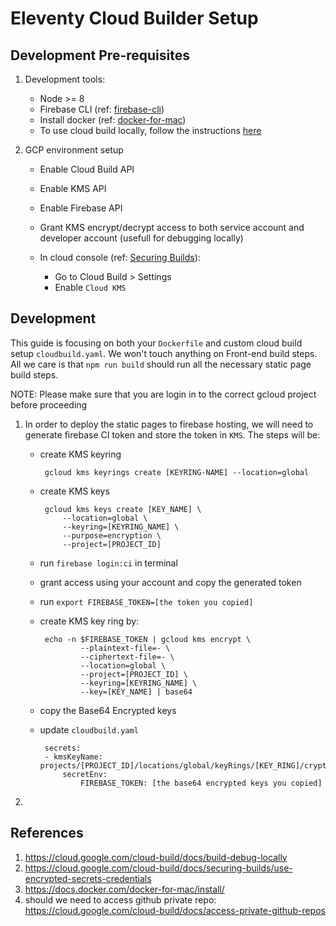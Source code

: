 # Eleventy Cloud Builder Setup

## Development Pre-requisites
1. Development tools:

	- Node >= 8
	- Firebase CLI (ref: [firebase-cli](https://firebase.google.com/docs/cli))
	- Install docker (ref: [docker-for-mac](https://docs.docker.com/docker-for-mac/install/))
	- To use cloud build locally, follow the instructions [here](https://cloud.google.com/cloud-build/docs/build-debug-locally)

2. GCP environment setup

	- Enable Cloud Build API
	- Enable KMS API
	- Enable Firebase API
	- Grant KMS encrypt/decrypt access to both service account and developer account (usefull for debugging locally)
	- In cloud console (ref: [Securing Builds](https://cloud.google.com/cloud-build/docs/securing-builds/set-service-account-permissions)):

		- Go to Cloud Build > Settings
		- Enable `Cloud KMS`

## Development
This guide is focusing on both your `Dockerfile` and custom cloud build setup `cloudbuild.yaml`.
We won't touch anything on Front-end build steps. All we care is that `npm run build` should run all
the necessary static page build steps.

NOTE: Please make sure that you are login in to the correct gcloud project before proceeding

1. In order to deploy the static pages to firebase hosting, we will need to generate firebase CI token and store the
	 token in `KMS`. The steps will be:

	 - create KMS keyring

			gcloud kms keyrings create [KEYRING-NAME] --location=global

	 - create KMS keys

	 		gcloud kms keys create [KEY_NAME] \
				--location=global \
				--keyring=[KEYRING_NAME] \
				--purpose=encryption \
				--project=[PROJECT_ID]

	 - run `firebase login:ci` in terminal
	 - grant access using your account and copy the generated token
	 - run `export FIREBASE_TOKEN=[the token you copied]`
	 - create KMS key ring by:

			echo -n $FIREBASE_TOKEN | gcloud kms encrypt \
					--plaintext-file=- \
					--ciphertext-file=- \
					--location=global \
					--project=[PROJECT_ID] \
					--keyring=[KEYRING_NAME] \
					--key=[KEY_NAME] | base64

	 - copy the Base64 Encrypted keys
	 - update `cloudbuild.yaml`

			secrets:
			- kmsKeyName: projects/[PROJECT_ID]/locations/global/keyRings/[KEY_RING]/cryptoKeys/[KEY_NAME]
				secretEnv:
					FIREBASE_TOKEN: [the base64 encrypted keys you copied]

2. 

## References
1. https://cloud.google.com/cloud-build/docs/build-debug-locally
2. https://cloud.google.com/cloud-build/docs/securing-builds/use-encrypted-secrets-credentials
3. https://docs.docker.com/docker-for-mac/install/
4. should we need to access github private repo: https://cloud.google.com/cloud-build/docs/access-private-github-repos
